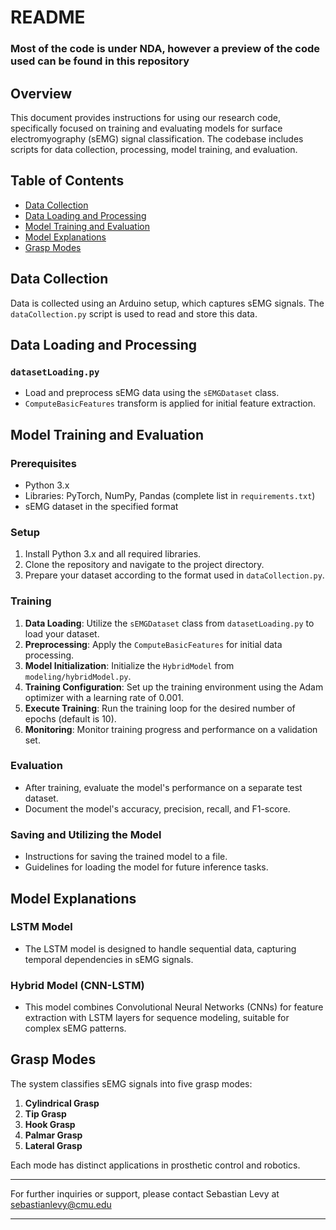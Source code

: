
# README

### Most of the code is under NDA, however a preview of the code used can be found in this repository

## Overview
This document provides instructions for using our research code, specifically focused on training and evaluating models for surface electromyography (sEMG) signal classification. The codebase includes scripts for data collection, processing, model training, and evaluation.

## Table of Contents
- [Data Collection](#data-collection)
- [Data Loading and Processing](#data-loading-and-processing)
- [Model Training and Evaluation](#model-training-and-evaluation)
- [Model Explanations](#model-explanations)
- [Grasp Modes](#grasp-modes)

## Data Collection
Data is collected using an Arduino setup, which captures sEMG signals. The `dataCollection.py` script is used to read and store this data.

## Data Loading and Processing
### `datasetLoading.py`
- Load and preprocess sEMG data using the `sEMGDataset` class.
- `ComputeBasicFeatures` transform is applied for initial feature extraction.

## Model Training and Evaluation

### Prerequisites
- Python 3.x
- Libraries: PyTorch, NumPy, Pandas (complete list in `requirements.txt`)
- sEMG dataset in the specified format

### Setup
1. Install Python 3.x and all required libraries.
2. Clone the repository and navigate to the project directory.
3. Prepare your dataset according to the format used in `dataCollection.py`.

### Training
1. **Data Loading**: Utilize the `sEMGDataset` class from `datasetLoading.py` to load your dataset.
2. **Preprocessing**: Apply the `ComputeBasicFeatures` for initial data processing.
3. **Model Initialization**: Initialize the `HybridModel` from `modeling/hybridModel.py`.
4. **Training Configuration**: Set up the training environment using the Adam optimizer with a learning rate of 0.001.
5. **Execute Training**: Run the training loop for the desired number of epochs (default is 10).
6. **Monitoring**: Monitor training progress and performance on a validation set.

### Evaluation
- After training, evaluate the model's performance on a separate test dataset.
- Document the model's accuracy, precision, recall, and F1-score.

### Saving and Utilizing the Model
- Instructions for saving the trained model to a file.
- Guidelines for loading the model for future inference tasks.

## Model Explanations
### LSTM Model
- The LSTM model is designed to handle sequential data, capturing temporal dependencies in sEMG signals.
### Hybrid Model (CNN-LSTM)
- This model combines Convolutional Neural Networks (CNNs) for feature extraction with LSTM layers for sequence modeling, suitable for complex sEMG patterns.

## Grasp Modes
The system classifies sEMG signals into five grasp modes:
1. **Cylindrical Grasp**
2. **Tip Grasp**
3. **Hook Grasp**
4. **Palmar Grasp**
5. **Lateral Grasp**

Each mode has distinct applications in prosthetic control and robotics.

---

For further inquiries or support, please contact Sebastian Levy at sebastianlevy@cmu.edu

---

